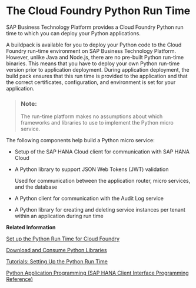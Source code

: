 <!-- loio8d786ec8ab964145a7453c1f53f452db -->

# The Cloud Foundry Python Run Time

SAP Business Technology Platform provides a Cloud Foundry Python run time to which you can deploy your Python applications.

A buildpack is available for you to deploy your Python code to the Cloud Foundry run-time environment on SAP Business Technology Platform. However, unlike Java and Node.js, there are no pre-built Python run-time binaries. This means that you have to deploy your own Python run-time version prior to application deployment. During application deployment, the build pack ensures that this run time is provided to the application and that the correct certificates, configuration, and environment is set for your application.

> ### Note:  
> The run-time platform makes no assumptions about which frameworks and libraries to use to implement the Python micro service.

The following components help build a Python micro service:

-   Setup of the SAP HANA Cloud client for communication with SAP HANA Cloud
-   A Python library to support JSON Web Tokens \(JWT\) validation

    Used for communication between the application router, micro services, and the database

-   A Python client for communication with the Audit Log service
-   A Python library for creating and deleting service instances per tenant within an application during run time

**Related Information**  


[Set up the Python Run Time for Cloud Foundry](set-up-the-python-run-time-for-cloud-foundry-d3eb423.md "Find information about how to set up the Python run time for your Python applications.")

[Download and Consume Python Libraries](download-and-consume-python-libraries-842824f.md "Python client libraries developed by SAP on the Python Package Index (PyPI).")

[Tutorials: Setting Up the Python Run Time](tutorials-setting-up-the-python-run-time-7c9e4a6.md "Tutorials that show you how to set up Python applications for Cloud Foundry.")

[Python Application Programming \(SAP HANA Client Interface Programming Reference\)](https://help.sap.com/docs/SAP_HANA_CLIENT/f1b440ded6144a54ada97ff95dac7adf/f3b8fabf34324302b123297cdbe710f0.html)

